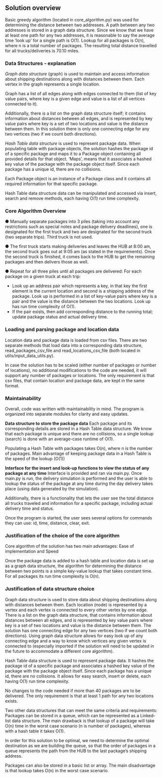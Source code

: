 ## Solution overview
Basic greedy algorithm (located in core_algorithm.py) was used for determining the distance between two addresses. A path between any two addresses is stored in a graph data structure.
Since we know that we have at least one path for any two addresses, it is reasonable to say the average time ‘look up’ for a single path is O(1). Lookup for all packages is O(n), where n is a total number of packages. The resulting total distance travelled for all trucks/deliveries is 70.10 miles.

### Data Structures - explanation
*Graph data structure* (graph) is used to maintain and access information about shipping destinations along with distances between them. Each vertex in the graph represents a single location. 

Graph has a list of all edges along with edges connected to them (list of key value pairs, where key is a given edge and value is a list of all vertices connected to it).

Additionally, there is a list on the graph data structure itself; it contains information about distances between all edges, and is represented by key value pairs where key is a set of two locations and value is the distance between them. In this solution there is only one connecting edge for any two vertices (two if we count both directions).

*Hash Table data structure* is used to represent package data. When populating table with package objects, the solution hashes the package id of a specific package and maps it to a Package object containing all provided details for that object. ‘Maps’, means that it associates a hashed key value of the package with the package object itself. Since each package has a unique id, there are no collisions. 

Each Package object is an instance of a Package class and it contains all required information for that specific package.

Hash Table data structure data can be manipulated and accessed via insert, search and remove methods, each having O(1) run time complexity.

### Core Algorithm Overview
● Manually separate packages into 3 piles (taking into account any restrictions such as special notes and package delivery deadlines), one is designated for the first truck and two are designated for the second truck (two separate trips). Third truck is not used.

● The first truck starts making deliveries and leaves the HUB at 8:00 am, the second truck goes out at 9:05 am (as stated in the requirements). Once the second truck is finished, it comes back to the HUB to get the remaining packages and then delivers those as well.

● Repeat for all three piles until all packages are delivered:
For each package on a given truck at each trip:
- Look up an address pair which represents a key, in that key the first element is the current location and second is a shipping address of the package. Look up is performed in a list of key-value pairs where key is a pair and the value is the distance between the two locations.
Look up has run time complexity of O(1).
- If the pair exists, then add corresponding distance to the running total; update package status and actual delivery time.

### Loading and parsing package and location data
Location data and package data is loaded from csv files. There are two separate methods that load data into a corresponding data structure, read_packages_csv_file and read_locations_csv_file (both located in utils/input_data_utils.py).

In case the solution has to be scaled (either number of packages or number of locations), no additional modifications to the code are needed, it will support any number of packages or locations. The only requirement is that csv files, that contain location and package data, are kept in the same format.

### Maintainability
Overall, code was written with maintainability in mind. The program is organized into separate modules for clarity and easy updates.

**Data structure to store the package data**
Each package and its corresponding details are stored in a Hash Table data structure. We know that each package is unique and there are no collisions, so a single lookup (search) is done with an average-case runtime of O(1).

Populating a Hash Table with packages takes O(n), where n is the number of packages. Main advantage of keeping package data in a Hash Table is the speed of the lookup (O(1))

**Interface for the insert and look-up functions to view the status of any package at any time**
Interface is provided and ran via main.py. Once main.py is run, the delivery simulation is performed and
the user is able to lookup the status of the package at any time during the day delivery takes place (using data generated by the simulation).

Additionally, there is a functionality that lets the user see the total distance all trucks traveled and information for a specific package, including actual delivery time and status.

Once the program is started, the user sees several options for commands they can use: id, time, distance, clear, exit.

### Justification of the choice of the core algorithm
Core algorithm of the solution has two main advantages: Ease of implementation and Speed

Once the package data is added to a hash table and location data is set up as a graph data structure, the algorithm for determining the distance between two points is a simple key-value lookup that takes constant time. For all packages its run time complexity is O(n).

### Justification of data structure choice
Graph data structure is used to store data about shipping destinations along with distances between them. Each location (node) is represented by a vertex and each vertex is connected to every other vertex by one edge. There is a list on the graph data structure, that contains information about distances between all edges, and is represented by key value pairs where key is a set of two locations and value is the distance between them. The solution has one connecting edge for any two vertices (two if we count both directions). Using graph data structure allows for easy look up of any connecting edge and a way to know which vertices any given vertex is connected to (especially imported if the solution will need to be updated in the future to accommodate a different core algorithm).

Hash Table data structure is used to represent package data. It hashes the package id of a specific package and associates a hashed key value of the package with the package object itself. Since each package has a unique id, there are no collisions. It allows for easy search, insert or delete, each having O(1) run time complexity.

No changes to the code needed if more than 40 packages are to be delivered. The only requirement is that at least 1 path for any two locations exists.

Two other data structures that can meet the same criteria and requirements:
Packages can be stored in a queue, which can be represented as a Linked-list data structure. The main drawback is that lookup of a package will take O(n) time in the worst case scenario (n is number of packages), whereas with a hash table it takes O(1).

In order for this solution to be optimal, we need to determine the optimal destination as we are building the queue, so that the order of packages in a queue represents the path from the HUB to the last package’s shipping address.

Packages can also be stored in a basic list or array. The main disadvantage is that lookup takes O(n) in the worst case scenario.
